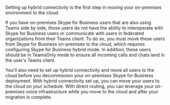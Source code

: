 Setting up hybrid connectivity is the first step in moving your on-premises environment to the cloud.

If you have on-premises Skype for Business users that are also using Teams side by side, those users do not have the ability to interoperate with Skype for Business users or communicate with users in federated organizations from their Teams client. To do so, you must move these users from Skype for Business on-premises to the cloud, which requires configuring Skype for Business hybrid mode. In addition, these users should be in TeamsOnly mode to ensure all incoming calls and chats land in the user's Teams client.

You'll also need to set up hybrid connectivity and move all users to the cloud before you decommission your on-premises Skype for Business deployment. With hybrid connectivity set up, you can move your users to the cloud on your schedule. With direct routing, you can leverage your on-premises voice infrastructure while you move to the cloud and after your migration is complete.
